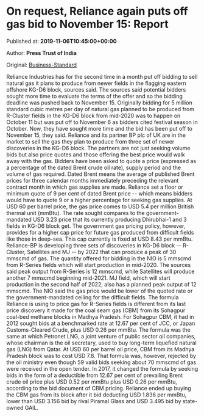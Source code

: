 
# On request, Reliance again puts off gas bid to November 15: Report

Published at: **2019-11-06T10:45:00+00:00**

Author: **Press Trust of India**

Original: [Business-Standard](https://www.business-standard.com/article/companies/on-request-reliance-again-puts-off-gas-bid-to-november-15-report-119110600959_1.html)

Reliance Industries has for the second time in a month put off bidding to sell natural gas it plans to produce from newer fields in the flagging eastern offshore KG-D6 block, sources said.
The sources said potential bidders sought more time to evaluate the terms of the offer and so the bidding deadline was pushed back to November 15.
Originally bidding for 5 million standard cubic metres per day of natural gas planned to be produced from R-Cluster fields in the KG-D6 block from mid-2020 was to happen on October 11 but was put off to November 6 as bidders cited festival season in October.
Now, they have sought more time and the bid has been put off to November 15, they said.
Reliance and its partner BP plc of UK are in the market to sell the gas they plan to produce from three set of newer discoveries in the KG-D6 block. The partners are not just seeking volume bids but also price quotes and those offering the best price would walk away with the gas.
Bidders have been asked to quote a price (expressed as a percentage of the dated Brent crude oil rate), supply period and the volume of gas required.
Dated Brent means the average of published Brent prices for three calendar months immediately preceding the relevant contract month in which gas supplies are made.
Reliance set a floor or minimum quote of 9 per cent of dated Brent price -- which means bidders would have to quote 9 or a higher percentage for seeking gas supplies.
At USD 60 per barrel price, the gas price comes to USD 5.4 per million British thermal unit (mmBtu).
The rate sought compares to the government-mandated USD 3.23 price that its currently producing Dhirubhai-1 and 3 fields in KG-D6 block get.
The government gas pricing policy, however, provides for a higher cap price for future gas produced from difficult fields like those in deep-sea. This cap currently is fixed at USD 8.43 per mmBtu.
Reliance-BP is developing three sets of discoveries in KG-D6 block -- R-Cluster, Satellites and MJ -- by 2022 that can produce a peak of 30 mmscmd of gas.
The quantity offered for bidding in the NIO is 5 mmscmd from R-Series fields which will start production in mid-2020.
The sources said peak output from R-Series is 12 mmscmd, while Satellites will produce another 7 mmscmd beginning mid-2021. MJ field, which will start production in the second half of 2022, also has a planned peak output of 12 mmscmd.
The NIO said the gas price would be lower of the quoted rate or the government-mandated ceiling for the difficult fields.
The formula Reliance is using to price gas for R-Series fields is different from its last price discovery it made for the coal seam gas (CBM) from its Sohagpur coal-bed methane blocks in Madhya Pradesh.
For Sohagpur CBM, it had in 2012 sought bids at a benchmarked rate at 12.67 per cent of JCC, or Japan Customs-Cleared Crude, plus USD 0.26 per mmBtu.
The formula was the same at which Petronet LNG, a joint venture of public sector oil companies, whose chairman is the oil secretary, used to buy long-term liquefied natural gas (LNG) from Qatar.
At USD 60 per barrel oil price, CBM from its Madhya Pradesh block was to cost USD 7.8. That formula was, however, rejected by the oil ministry even though 59 valid bids seeking about 70 mmscmd of gas were received in the open tender.
In 2017, it changed the formula by seeking bids in the form of a deductible from 12.67 per cent of prevailing Brent crude oil price plus USD 0.52 per mmBtu plus USD 0.26 per mmBtu, according to the bid document of CBM pricing.
Reliance ended up buying the CBM gas from its block after it bid deducting USD 1.836 per mmBtu, lower than USD 3.156 bid by rival Piramal Glass and USD 3.495 bid by state-owned GAIL.
